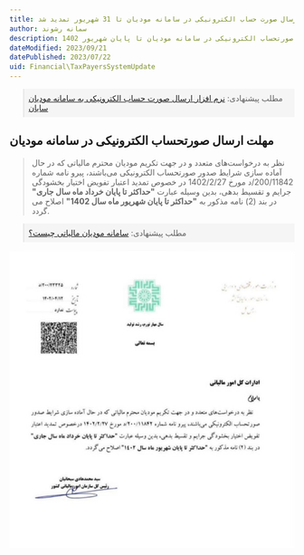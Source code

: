 ```yaml
---
title: ارسال صورت حساب الکترونیکی در سامانه مودیان تا 31 شهریور تمدید شد
author: سمانه رشوند  
description: تمدید مهلت ارسال صورتحساب الکترونیکی در سامانه مودیان تا پایان شهریور 1402
dateModified: 2023/09/21
datePublished: 2023/07/22
uid: Financial\TaxPayersSystemUpdate
---
```

<blockquote style="background-color:#f5f5f5; padding:0.5rem">
مطلب پیشنهادی: <a href="https://www.hooshkar.com/Software/Sayan/Module/TpTaxGov" target="_blank">نرم افزار ارسال صورت حساب الکترونیکی به سامانه مودیان سایان
</a></blockquote>

## مهلت ارسال صورتحساب الکترونیکی در سامانه مودیان

> نظر به درخواست‌های متعدد و در جهت تکریم مودیان محترم مالیاتی که در حال آماده سازی شرایط صدور صورتحساب الکترونیکی می‌باشند، پیرو نامه شماره 200/11842/د مورخ 1402/2/27 در خصوص تمدید اعتبار تفویض اختیار بخشودگی جرایم و تقسیط بدهی، بدین وسیله عبارت **"حداکثر تا پایان خرداد ماه سال جاری"** در بند (2) نامه مذکور به **"حداکثر تا پایان شهریور ماه سال 1402"** اصلاح می گردد.

<blockquote style="background-color:#f5f5f5; padding:0.5rem">
مطلب پیشنهادی: <a href="https://www.hooshkar.com/Wiki/Financial/TpTaxGov" target="_blank">سامانه مودیان مالیاتی چیست؟
</a></blockquote>


![ارسال صورت حساب الکترونیکی تا 31 شهریور تمدید شد](./Images/Bakhshnameh.webp)


